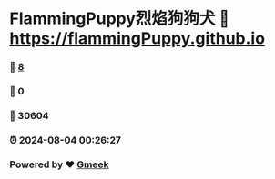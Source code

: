 # FlammingPuppy烈焰狗狗犬 :link: https://flammingPuppy.github.io 
### :page_facing_up: [8](https://flammingPuppy.github.io/tag.html) 
### :speech_balloon: 0 
### :hibiscus: 30604 
### :alarm_clock: 2024-08-04 00:26:27 
### Powered by :heart: [Gmeek](https://github.com/Meekdai/Gmeek)
